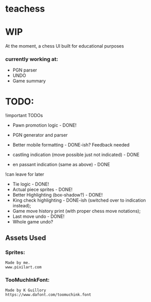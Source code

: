 # teachess
# WIP
At the moment, a chess UI built for educational purposes
### currently working at:
- PGN parser
- UNDO
- Game summary
# TODO:
!important TODOs
- Pawn promotion logic - DONE!
- PGN generator and parser
- Better mobile formatting - DONE-ish? Feedback needed

- castling indication (move possible just not indicated) - DONE
- en passant indication (same as above) - DONE

!can leave for later
- Tie logic - DONE!
- Actual piece sprites - DONE!
- Better Highlighting (box-shadow?) - DONE!
- King check highlighting - DONE-ish (switched over to indication instead);
- Game move history print (with proper chess move notations);
- Last move undo - DONE!
- Whole game undo?

## Assets Used
### Sprites:
    Made by me.
    www.pixilart.com
### TooMuchInkFont:
    Made by K Guillory
    https://www.dafont.com/toomuchink.font
